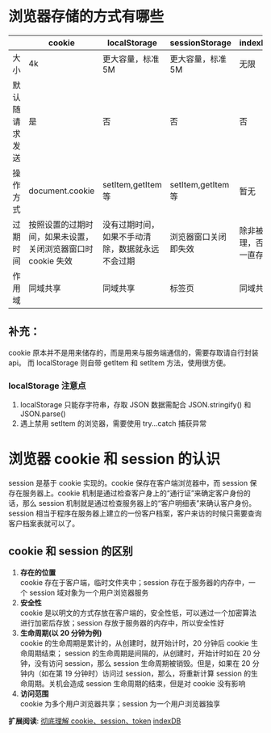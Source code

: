 # 浏览器存储的方式有哪些

||cookie|localStorage|sessionStorage|indexDB|
|-|-|-|-|-|
|大小|4k|更大容量，标准 5M|更大容量，标准 5M|无限|
|默认随请求发送|是|否|否|否|
|操作方式|document.cookie|setItem,getItem 等|setItem,getItem 等|暂无|
|过期时间|按照设置的过期时间，如果未设置，关闭浏览器窗口时 cookie 失效|没有过期时间，如果不手动清除，数据就永远不会过期|浏览器窗口关闭即失效|除非被清理，否则一直存在|
|作用域|同域共享|同域共享|标签页|同域共享|


## 补充：

cookie 原本并不是用来储存的，而是用来与服务端通信的，需要存取请自行封装 api。
而 localStorage 则自带 getItem 和 setItem 方法，使用很方便。

### localStorage 注意点

1. localStorage 只能存字符串，存取 JSON 数据需配合 JSON.stringify() 和 JSON.parse()
2. 遇上禁用 setItem 的浏览器，需要使用 try...catch 捕获异常

# 浏览器 cookie 和 session 的认识

session 是基于 cookie 实现的。cookie 保存在客户端浏览器中，而 session 保存在服务器上。cookie 机制是通过检查客户身上的“通行证”来确定客户身份的话，那么 session 机制就是通过检查服务器上的“客户明细表”来确认客户身份。session 相当于程序在服务器上建立的一份客户档案，客户来访的时候只需要查询客户档案表就可以了。

## cookie 和 session 的区别

1. **存在的位置**  
   cookie 存在于客户端，临时文件夹中；session 存在于服务器的内存中，一个 session 域对象为一个用户浏览器服务
2. **安全性**  
   cookie 是以明文的方式存放在客户端的，安全性低，可以通过一个加密算法进行加密后存放；session 存放于服务器的内存中，所以安全性好
3. **生命周期(以 20 分钟为例)**  
   cookie 的生命周期是累计的，从创建时，就开始计时，20 分钟后 cookie 生命周期结束；
   session 的生命周期是间隔的，从创建时，开始计时如在 20 分钟，没有访问 session，那么 session 生命周期被销毁。但是，如果在 20 分钟内（如在第 19 分钟时）访问过 session，那么，将重新计算 session 的生命周期。关机会造成 session 生命周期的结束，但是对 cookie 没有影响
4. **访问范围**  
   cookie 为多个用户浏览器共享；session 为一个用户浏览器独享

**扩展阅读**: [彻底理解 cookie、session、token](https://www.cnblogs.com/moyand/p/9047978.html) 
[indexDB](http://www.ruanyifeng.com/blog/2018/07/indexeddb.html)
